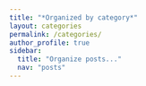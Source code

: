 ```yaml
---
title: "*Organized by category*"
layout: categories
permalink: /categories/
author_profile: true
sidebar:
  title: "Organize posts..."
  nav: "posts"
---
```

